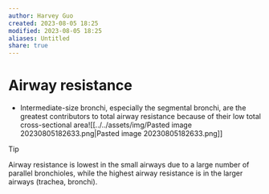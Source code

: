 ```yaml
---
author: Harvey Guo
created: 2023-08-05 18:25
modified: 2023-08-05 18:25
aliases: Untitled
share: true
---
```

# Airway resistance
- Intermediate-size bronchi, especially the segmental bronchi, are the greatest contributors to total airway resistance because of their low total cross-sectional area![[../../assets/img/Pasted image 20230805182633.png|Pasted image 20230805182633.png]]
>[!tip] 
>Airway resistance is lowest in the small airways due to a large number of parallel bronchioles, while the highest airway resistance is in the larger airways (trachea, bronchi).